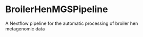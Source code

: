 # BroilerHenMGSPipeline
A Nextflow pipeline for the automatic processing of broiler hen metagenomic data
